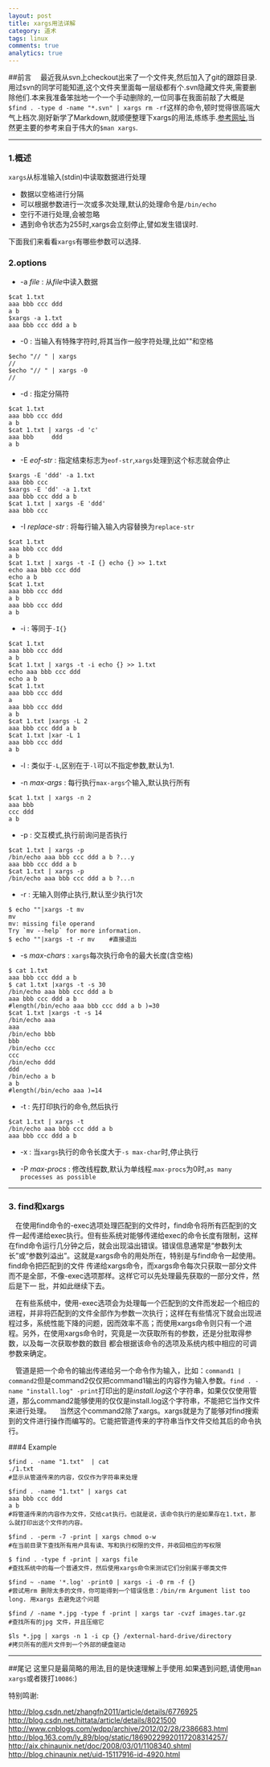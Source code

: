 ```yaml
---
layout: post
title: xargs用法详解
category: 道术
tags: linux
comments: true
analytics: true
---
```




##前言
　最近我从svn上checkout出来了一个文件夹,然后加入了git的跟踪目录.用过svn的同学可能知道,这个文件夹里面每一层级都有个.svn隐藏文件夹,需要删除他们.本来我准备笨拙地一个一个手动删除的,一位同事在我面前敲了大概是`$find . -type d -name "*.svn" | xargs rm -rf`这样的命令,顿时觉得很高端大气上档次.刚好新学了Markdown,就顺便整理下xargs的用法,练练手.[参考网址](http://czmmiao.iteye.com/blog/1949225),当然更主要的参考来自于伟大的`$man xargs`.

----

### 1.概述
`xargs`从标准输入(stdin)中读取数据进行处理

* 数据以空格进行分隔
* 可以根据参数进行一次或多次处理,默认的处理命令是`/bin/echo`
* 空行不进行处理,会被忽略
* 遇到命令状态为255时,xargs会立刻停止,譬如发生错误时.

下面我们来看看`xargs`有哪些参数可以选择.

### 2.options

* -a *file*
:   从*file*中读入数据

```
$cat 1.txt
aaa bbb ccc ddd
a b
$xargs -a 1.txt
aaa bbb ccc ddd a b
```

* -0
:   当输入有特殊字符时,将其当作一般字符处理,比如"\"和空格

```
$echo "// " | xargs
//
$echo "// " | xargs -0
//
```

* -d
:   指定分隔符

```
$cat 1.txt
aaa bbb ccc ddd
a b
$cat 1.txt | xargs -d 'c'
aaa bbb     ddd
a b
```

* -E *eof-str*
:   指定结束标志为`eof-str`,`xargs`处理到这个标志就会停止

```
$xargs -E 'ddd' -a 1.txt
aaa bbb ccc
$xargs -E 'dd' -a 1.txt
aaa bbb ccc ddd a b
$cat 1.txt | xargs -E 'ddd'
aaa bbb ccc
```

* -I *replace-str*
:   将每行输入输入内容替换为`replace-str`

```
$cat 1.txt
aaa bbb ccc ddd
a b
$cat 1.txt | xargs -t -I {} echo {} >> 1.txt
echo aaa bbb ccc ddd
echo a b
$cat 1.txt
aaa bbb ccc ddd
a b
aaa bbb ccc ddd
a b
```

* -i
:   等同于`-I{}`

```
$cat 1.txt
aaa bbb ccc ddd
a b
$cat 1.txt | xargs -t -i echo {} >> 1.txt
echo aaa bbb ccc ddd
echo a b
$cat 1.txt
aaa bbb ccc ddd
a
aaa bbb ccc ddd
a b
$cat 1.txt |xargs -L 2
aaa bbb ccc ddd a b
$cat 1.txt |xar -L 1
aaa bbb ccc ddd
a b
```

* -l
:   类似于`-L`,区别在于`-l`可以不指定参数,默认为1.

* -n *max-args*
:   每行执行`max-args`个输入,默认执行所有

```
$cat 1.txt | xargs -n 2
aaa bbb
ccc ddd
a b
```

* -p
:   交互模式,执行前询问是否执行

```
$cat 1.txt | xargs -p
/bin/echo aaa bbb ccc ddd a b ?...y
aaa bbb ccc ddd a b
$cat 1.txt | xargs -p
/bin/echo aaa bbb ccc ddd a b ?...n
```

* -r
:   无输入则停止执行,默认至少执行1次

```
$ echo ""|xargs -t mv
mv
mv: missing file operand
Try `mv --help` for more information.
$ echo ""|xargs -t -r mv    #直接退出
```

* -s *max-chars*
:   `xargs`每次执行命令的最大长度(含空格)

```
$ cat 1.txt
aaa bbb ccc ddd a b
$ cat 1.txt |xargs -t -s 30
/bin/echo aaa bbb ccc ddd a b
aaa bbb ccc ddd a b
#length(/bin/echo aaa bbb ccc ddd a b )=30
$cat 1.txt |xargs -t -s 14
/bin/echo aaa
aaa
/bin/echo bbb
bbb
/bin/echo ccc
ccc
/bin/echo ddd
ddd
/bin/echo a b
a b
#length(/bin/echo aaa )=14
```

* -t
:   先打印执行的命令,然后执行

```
$cat 1.txt | xargs -t
/bin/echo aaa bbb ccc ddd a b
aaa bbb ccc ddd a b
```

* -x
:   当`xargs`执行的命令长度大于`-s max-char`时,停止执行

* -P *max-procs*
:   修改线程数,默认为单线程.`max-procs`为0时,`as many processes as possible`

---

### 3. find和xargs
　在使用find命令的-exec选项处理匹配到的文件时，find命令将所有匹配到的文件一起传递给exec执行。但有些系统对能够传递给exec的命令长度有限制，这样在find命令运行几分钟之后，就会出现溢出错误。错误信息通常是“参数列太长”或“参数列溢出”。这就是xargs命令的用处所在，特别是与find命令一起使用。find命令把匹配到的文件 传递给xargs命令，而xargs命令每次只获取一部分文件而不是全部，不像-exec选项那样。这样它可以先处理最先获取的一部分文件，然后是下一 批，并如此继续下去。

　在有些系统中，使用-exec选项会为处理每一个匹配到的文件而发起一个相应的进程，并非将匹配到的文件全部作为参数一次执行；这样在有些情况下就会出现进程过多，系统性能下降的问题，因而效率不高；而使用xargs命令则只有一个进程。另外，在使用xargs命令时，究竟是一次获取所有的参数，还是分批取得参数，以及每一次获取参数的数目 都会根据该命令的选项及系统内核中相应的可调参数来确定。

　管道是把一个命令的输出传递给另一个命令作为输入，比如：`command1 | command2`但是command2仅仅把command1输出的内容作为输入参数。`find . -name "install.log" -print`打印出的是*install.log*这个字符串，如果仅仅使用管道，那么command2能够使用的仅仅是install.log这个字符串，不能把它当作文件来进行处理。
　当然这个command2除了xargs。xargs就是为了能够对find搜索到的文件进行操作而编写的。它能把管道传来的字符串当作文件交给其后的命令执行。

###4 Example

```
$find . -name "1.txt"  | cat
./1.txt
#显示从管道传来的内容，仅仅作为字符串来处理
```

```
$find . -name "1.txt" | xargs cat
aaa bbb ccc ddd
a b
#将管道传来的内容作为文件，交给cat执行。也就是说，该命令执行的是如果存在1.txt，那么就打印出这个文件的内容。
```

```
$find . -perm -7 -print | xargs chmod o-w
#在当前目录下查找所有用户具有读、写和执行权限的文件，并收回相应的写权限
```

```
$ find . -type f -print | xargs file
#查找系统中的每一个普通文件，然后使用xargs命令来测试它们分别属于哪类文件
```

```
$find ~ -name '*.log' -print0 | xargs -i -0 rm -f {}
#尝试用rm 删除太多的文件，你可能得到一个错误信息：/bin/rm Argument list too long. 用xargs 去避免这个问题
```

```
$find / -name *.jpg -type f -print | xargs tar -cvzf images.tar.gz
#查找所有的jpg 文件，并且压缩它
```

```
$ls *.jpg | xargs -n 1 -i cp {} /external-hard-drive/directory
#拷贝所有的图片文件到一个外部的硬盘驱动
```

---
##尾记
这里只是最简略的用法,目的是快速理解上手使用.如果遇到问题,请使用`man xargs`或者拨打`10086`:)

特别鸣谢:

http://blog.csdn.net/zhangfn2011/article/details/6776925
http://blog.csdn.net/hittata/article/details/8021500
http://www.cnblogs.com/wdpp/archive/2012/02/28/2386683.html
http://blog.163.com/ly_89/blog/static/18690229920117208314257/
http://aix.chinaunix.net/doc/2008/03/01/1108340.shtml
http://blog.chinaunix.net/uid-15117916-id-4920.html

